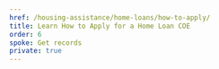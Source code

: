 ```yaml
---
href: /housing-assistance/home-loans/how-to-apply/
title: Learn How to Apply for a Home Loan COE
order: 6
spoke: Get records
private: true
---
```

